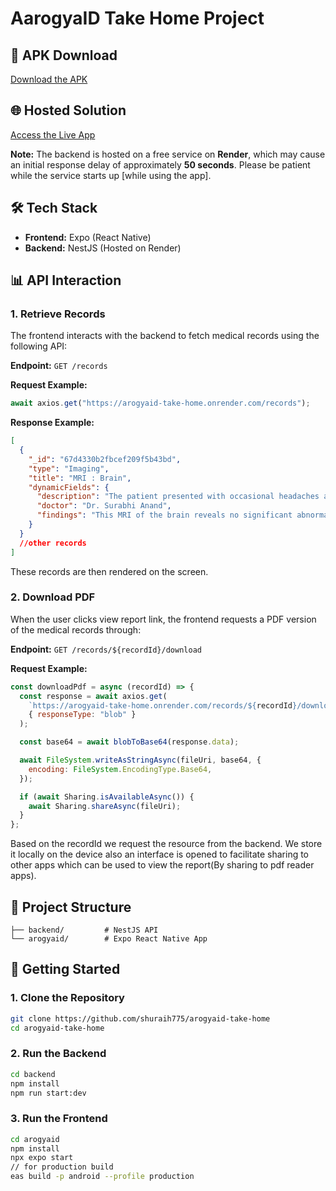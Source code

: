 # AarogyaID Take Home Project

## 📱 APK Download

[Download the APK](https://expo.dev/accounts/shuraih/projects/arogyaid/builds/29badd75-2b31-4342-ab2a-31ef35e3b5d2)

## 🌐 Hosted Solution

[Access the Live App](https://arogyaid-take-home.onrender.com)

**Note:** The backend is hosted on a free service on **Render**, which may cause an initial response delay of approximately **50 seconds**. Please be patient while the service starts up [while using the app].

## 🛠️ Tech Stack

- **Frontend:** Expo (React Native)
- **Backend:** NestJS (Hosted on Render)

## 📊 API Interaction

### 1. Retrieve Records

The frontend interacts with the backend to fetch medical records using the following API:

**Endpoint:** `GET /records`

**Request Example:**

```javascript
await axios.get("https://arogyaid-take-home.onrender.com/records");
```

**Response Example:**

```json
[
  {
    "_id": "67d4330b2fbcef209f5b43bd",
    "type": "Imaging",
    "title": "MRI : Brain",
    "dynamicFields": {
      "description": "The patient presented with occasional headaches and dizziness",
      "doctor": "Dr. Surabhi Anand",
      "findings": "This MRI of the brain reveals no significant abnormalities."
    }
  }
  //other records
]
```

These records are then rendered on the screen.

### 2. Download PDF

When the user clicks view report link, the frontend requests a PDF version of the medical records through:

**Endpoint:** `GET /records/${recordId}/download`

**Request Example:**

```javascript
const downloadPdf = async (recordId) => {
  const response = await axios.get(
    `https://arogyaid-take-home.onrender.com/records/${recordId}/download`,
    { responseType: "blob" }
  );

  const base64 = await blobToBase64(response.data);

  await FileSystem.writeAsStringAsync(fileUri, base64, {
    encoding: FileSystem.EncodingType.Base64,
  });

  if (await Sharing.isAvailableAsync()) {
    await Sharing.shareAsync(fileUri);
  }
};
```

Based on the recordId we request the resource from the backend. We store it locally on the device also an interface is opened to facilitate sharing to other apps which can be used to view the report(By sharing to pdf reader apps).

## 📂 Project Structure

```
├── backend/         # NestJS API
└── arogyaid/        # Expo React Native App

```

## 📌 Getting Started

### 1. Clone the Repository

```bash
git clone https://github.com/shuraih775/arogyaid-take-home
cd arogyaid-take-home

```

### 2. Run the Backend

```bash
cd backend
npm install
npm run start:dev

```

### 3. Run the Frontend

```bash
cd arogyaid
npm install
npx expo start
// for production build
eas build -p android --profile production


```
